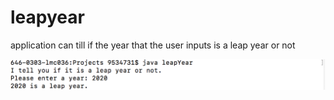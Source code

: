 # leapyear
application can till if the year that the user inputs is a leap year or not 

![Leapyear application](https://github.com/nirviksharma/leapyear/blob/master/leapyear.png)
